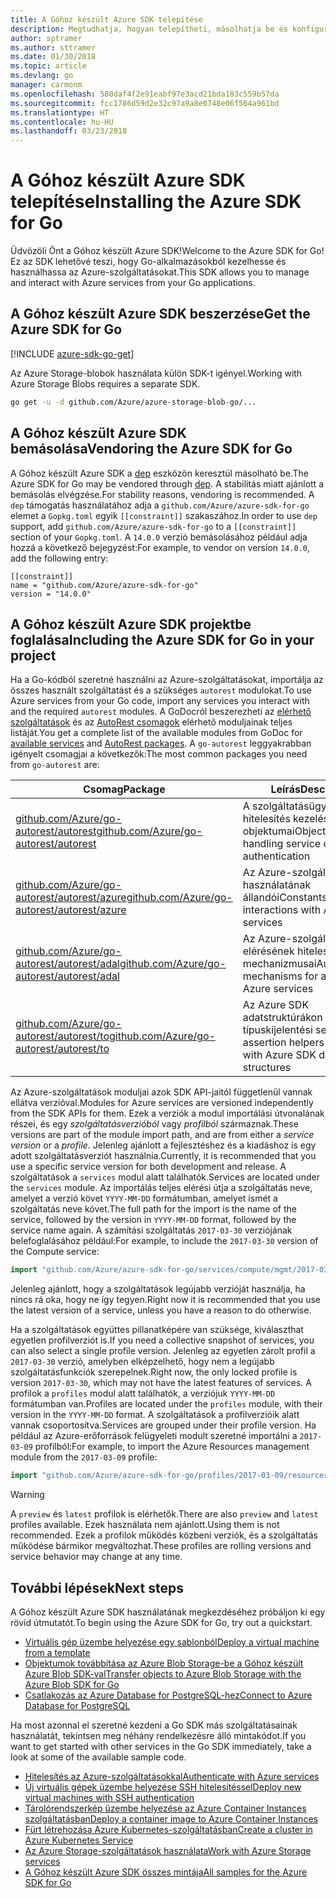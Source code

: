 ```yaml
---
title: A Góhoz készült Azure SDK telepítése
description: Megtudhatja, hogyan telepítheti, másolhatja be és konfigurálhatja a Góhoz készült Azure SDK-t.
author: sptramer
ms.author: sttramer
ms.date: 01/30/2018
ms.topic: article
ms.devlang: go
manager: carmonm
ms.openlocfilehash: 580daf4f2e91eabf97e3acd21bda183c559b57da
ms.sourcegitcommit: fcc1786d59d2e32c97a9a8e0748e06f564a961bd
ms.translationtype: HT
ms.contentlocale: hu-HU
ms.lasthandoff: 03/23/2018
---
```

# <a name="installing-the-azure-sdk-for-go"></a><span data-ttu-id="1a1d2-103">A Góhoz készült Azure SDK telepítése</span><span class="sxs-lookup"><span data-stu-id="1a1d2-103">Installing the Azure SDK for Go</span></span>

<span data-ttu-id="1a1d2-104">Üdvözöli Önt a Góhoz készült Azure SDK!</span><span class="sxs-lookup"><span data-stu-id="1a1d2-104">Welcome to the Azure SDK for Go!</span></span> <span data-ttu-id="1a1d2-105">Ez az SDK lehetővé teszi, hogy Go-alkalmazásokból kezelhesse és használhassa az Azure-szolgáltatásokat.</span><span class="sxs-lookup"><span data-stu-id="1a1d2-105">This SDK allows you to manage and interact with Azure services from your Go applications.</span></span>

## <a name="get-the-azure-sdk-for-go"></a><span data-ttu-id="1a1d2-106">A Góhoz készült Azure SDK beszerzése</span><span class="sxs-lookup"><span data-stu-id="1a1d2-106">Get the Azure SDK for Go</span></span>

[!INCLUDE [azure-sdk-go-get](includes/azure-sdk-go-get.md)]

<span data-ttu-id="1a1d2-107">Az Azure Storage-blobok használata külön SDK-t igényel.</span><span class="sxs-lookup"><span data-stu-id="1a1d2-107">Working with Azure Storage Blobs requires a separate SDK.</span></span>

```bash
go get -u -d github.com/Azure/azure-storage-blob-go/...
```

## <a name="vendoring-the-azure-sdk-for-go"></a><span data-ttu-id="1a1d2-108">A Góhoz készült Azure SDK bemásolása</span><span class="sxs-lookup"><span data-stu-id="1a1d2-108">Vendoring the Azure SDK for Go</span></span>

<span data-ttu-id="1a1d2-109">A Góhoz készült Azure SDK a [dep](https://github.com/golang/dep) eszközön keresztül másolható be.</span><span class="sxs-lookup"><span data-stu-id="1a1d2-109">The Azure SDK for Go may be vendored through [dep](https://github.com/golang/dep).</span></span> <span data-ttu-id="1a1d2-110">A stabilitás miatt ajánlott a bemásolás elvégzése.</span><span class="sxs-lookup"><span data-stu-id="1a1d2-110">For stability reasons, vendoring is recommended.</span></span> <span data-ttu-id="1a1d2-111">A `dep` támogatás használatához adja a `github.com/Azure/azure-sdk-for-go` elemet a `Gopkg.toml` egyik `[[constraint]]` szakaszához.</span><span class="sxs-lookup"><span data-stu-id="1a1d2-111">In order to use `dep` support, add `github.com/Azure/azure-sdk-for-go` to a `[[constraint]]` section of your `Gopkg.toml`.</span></span> <span data-ttu-id="1a1d2-112">A `14.0.0` verzió bemásolásához például adja hozzá a következő bejegyzést:</span><span class="sxs-lookup"><span data-stu-id="1a1d2-112">For example, to vendor on version `14.0.0`, add the following entry:</span></span>

```
[[constraint]]
name = "github.com/Azure/azure-sdk-for-go"
version = "14.0.0"
```

## <a name="including-the-azure-sdk-for-go-in-your-project"></a><span data-ttu-id="1a1d2-113">A Góhoz készült Azure SDK projektbe foglalása</span><span class="sxs-lookup"><span data-stu-id="1a1d2-113">Including the Azure SDK for Go in your project</span></span>

<span data-ttu-id="1a1d2-114">Ha a Go-kódból szeretné használni az Azure-szolgáltatásokat, importálja az összes használt szolgáltatást és a szükséges `autorest` modulokat.</span><span class="sxs-lookup"><span data-stu-id="1a1d2-114">To use Azure services from your Go code, import any services you interact with and the required `autorest` modules.</span></span>
<span data-ttu-id="1a1d2-115">A GoDocról beszerezheti az [elérhető szolgáltatások](https://godoc.org/github.com/Azure/azure-sdk-for-go) és az [AutoRest csomagok](https://godoc.org/github.com/Azure/go-autorest) elérhető moduljainak teljes listáját.</span><span class="sxs-lookup"><span data-stu-id="1a1d2-115">You get a complete list of the available modules from GoDoc for [available services](https://godoc.org/github.com/Azure/azure-sdk-for-go) and [AutoRest packages](https://godoc.org/github.com/Azure/go-autorest).</span></span> <span data-ttu-id="1a1d2-116">A `go-autorest` leggyakrabban igényelt csomagjai a következők:</span><span class="sxs-lookup"><span data-stu-id="1a1d2-116">The most common packages you need from `go-autorest` are:</span></span>

| <span data-ttu-id="1a1d2-117">Csomag</span><span class="sxs-lookup"><span data-stu-id="1a1d2-117">Package</span></span> | <span data-ttu-id="1a1d2-118">Leírás</span><span class="sxs-lookup"><span data-stu-id="1a1d2-118">Description</span></span> |
|---------|-------------|
| <span data-ttu-id="1a1d2-119">[github.com/Azure/go-autorest/autorest][autorest]</span><span class="sxs-lookup"><span data-stu-id="1a1d2-119">[github.com/Azure/go-autorest/autorest][autorest]</span></span> | <span data-ttu-id="1a1d2-120">A szolgáltatásügyfél-hitelesítés kezelésének objektumai</span><span class="sxs-lookup"><span data-stu-id="1a1d2-120">Objects for handling service client authentication</span></span> |
| <span data-ttu-id="1a1d2-121">[github.com/Azure/go-autorest/autorest/azure][autorest/azure]</span><span class="sxs-lookup"><span data-stu-id="1a1d2-121">[github.com/Azure/go-autorest/autorest/azure][autorest/azure]</span></span> | <span data-ttu-id="1a1d2-122">Az Azure-szolgáltatások használatának állandói</span><span class="sxs-lookup"><span data-stu-id="1a1d2-122">Constants for interactions with Azure services</span></span> |
| <span data-ttu-id="1a1d2-123">[github.com/Azure/go-autorest/autorest/adal][autorest/adal]</span><span class="sxs-lookup"><span data-stu-id="1a1d2-123">[github.com/Azure/go-autorest/autorest/adal][autorest/adal]</span></span> | <span data-ttu-id="1a1d2-124">Az Azure-szolgáltatások elérésének hitelesítési mechanizmusai</span><span class="sxs-lookup"><span data-stu-id="1a1d2-124">Authentication mechanisms for accessing Azure services</span></span> |
| <span data-ttu-id="1a1d2-125">[github.com/Azure/go-autorest/autorest/to][autorest/to]</span><span class="sxs-lookup"><span data-stu-id="1a1d2-125">[github.com/Azure/go-autorest/autorest/to][autorest/to]</span></span> | <span data-ttu-id="1a1d2-126">Az Azure SDK adatstruktúrákon működő típuskijelentési segítők</span><span class="sxs-lookup"><span data-stu-id="1a1d2-126">Type assertion helpers for working with Azure SDK data structures</span></span> |

[autorest]: https://godoc.org/github.com/Azure/go-autorest/autorest
[autorest/azure]: https://godoc.org/github.com/Azure/go-autorest/autorest/azure
[autorest/adal]: https://godoc.org/github.com/Azure/go-autorest/autorest/adal
[autorest/to]: https://godoc.org/github.com/Azure/go-autorest/autorest/to

<span data-ttu-id="1a1d2-127">Az Azure-szolgáltatások moduljai azok SDK API-jaitól függetlenül vannak ellátva verzióval.</span><span class="sxs-lookup"><span data-stu-id="1a1d2-127">Modules for Azure services are versioned independently from the SDK APIs for them.</span></span> <span data-ttu-id="1a1d2-128">Ezek a verziók a modul importálási útvonalának részei, és egy _szolgáltatásverzióból_ vagy _profilból_ származnak.</span><span class="sxs-lookup"><span data-stu-id="1a1d2-128">These versions are part of the module import path, and are from either a _service version_ or a _profile_.</span></span> <span data-ttu-id="1a1d2-129">Jelenleg ajánlott a fejlesztéshez és a kiadáshoz is egy adott szolgáltatásverziót használnia.</span><span class="sxs-lookup"><span data-stu-id="1a1d2-129">Currently, it is recommended that you use a specific service version for both development and release.</span></span> <span data-ttu-id="1a1d2-130">A szolgáltatások a `services` modul alatt találhatók.</span><span class="sxs-lookup"><span data-stu-id="1a1d2-130">Services are located under the `services` module.</span></span> <span data-ttu-id="1a1d2-131">Az importálás teljes elérési útja a szolgáltatás neve, amelyet a verzió követ `YYYY-MM-DD` formátumban, amelyet ismét a szolgáltatás neve követ.</span><span class="sxs-lookup"><span data-stu-id="1a1d2-131">The full path for the import is the name of the service, followed by the version in `YYYY-MM-DD` format, followed by the service name again.</span></span> <span data-ttu-id="1a1d2-132">A számítási szolgáltatás `2017-03-30` verziójának belefoglalásához például:</span><span class="sxs-lookup"><span data-stu-id="1a1d2-132">For example, to include the `2017-03-30` version of the Compute service:</span></span>

```go
import "github.com/Azure/azure-sdk-for-go/services/compute/mgmt/2017-03-30/compute"
```

<span data-ttu-id="1a1d2-133">Jelenleg ajánlott, hogy a szolgáltatások legújabb verzióját használja, ha nincs rá oka, hogy ne így tegyen.</span><span class="sxs-lookup"><span data-stu-id="1a1d2-133">Right now it is recommended that you use the latest version of a service, unless you have a reason to do otherwise.</span></span>

<span data-ttu-id="1a1d2-134">Ha a szolgáltatások együttes pillanatképére van szüksége, kiválaszthat egyetlen profilverziót is.</span><span class="sxs-lookup"><span data-stu-id="1a1d2-134">If you need a collective snapshot of services, you can also select a single profile version.</span></span> <span data-ttu-id="1a1d2-135">Jelenleg az egyetlen zárolt profil a `2017-03-30` verzió, amelyben elképzelhető, hogy nem a legújabb szolgáltatásfunkciók szerepelnek.</span><span class="sxs-lookup"><span data-stu-id="1a1d2-135">Right now, the only locked profile is version `2017-03-30`, which may not have the latest features of services.</span></span> <span data-ttu-id="1a1d2-136">A profilok a `profiles` modul alatt találhatók, a verziójuk `YYYY-MM-DD` formátumban van.</span><span class="sxs-lookup"><span data-stu-id="1a1d2-136">Profiles are located under the `profiles` module, with their version in the `YYYY-MM-DD` format.</span></span> <span data-ttu-id="1a1d2-137">A szolgáltatások a profilverzióik alatt vannak csoportosítva.</span><span class="sxs-lookup"><span data-stu-id="1a1d2-137">Services are grouped under their profile version.</span></span> <span data-ttu-id="1a1d2-138">Ha például az Azure-erőforrások felügyeleti modult szeretné importálni a `2017-03-09` profilból:</span><span class="sxs-lookup"><span data-stu-id="1a1d2-138">For example, to import the Azure Resources management module from the `2017-03-09` profile:</span></span>

```go
import "github.com/Azure/azure-sdk-for-go/profiles/2017-03-09/resources/mgmt/resources"
```

> [!WARNING]
> <span data-ttu-id="1a1d2-139">A `preview` és `latest` profilok is elérhetők.</span><span class="sxs-lookup"><span data-stu-id="1a1d2-139">There are also `preview` and `latest` profiles available.</span></span> <span data-ttu-id="1a1d2-140">Ezek használata nem ajánlott.</span><span class="sxs-lookup"><span data-stu-id="1a1d2-140">Using them is not recommended.</span></span> <span data-ttu-id="1a1d2-141">Ezek a profilok működés közbeni verziók, és a szolgáltatás működése bármikor megváltozhat.</span><span class="sxs-lookup"><span data-stu-id="1a1d2-141">These profiles are rolling versions and service behavior may change at any time.</span></span>

## <a name="next-steps"></a><span data-ttu-id="1a1d2-142">További lépések</span><span class="sxs-lookup"><span data-stu-id="1a1d2-142">Next steps</span></span>

<span data-ttu-id="1a1d2-143">A Góhoz készült Azure SDK használatának megkezdéséhez próbáljon ki egy rövid útmutatót.</span><span class="sxs-lookup"><span data-stu-id="1a1d2-143">To begin using the Azure SDK for Go, try out a quickstart.</span></span>

* [<span data-ttu-id="1a1d2-144">Virtuális gép üzembe helyezése egy sablonból</span><span class="sxs-lookup"><span data-stu-id="1a1d2-144">Deploy a virtual machine from a template</span></span>](azure-sdk-go-qs-vm.md)
* [<span data-ttu-id="1a1d2-145">Objektumok továbbítása az Azure Blob Storage-be a Góhoz készült Azure Blob SDK-val</span><span class="sxs-lookup"><span data-stu-id="1a1d2-145">Transfer objects to Azure Blob Storage with the Azure Blob SDK for Go</span></span>](/azure/storage/blobs/storage-quickstart-blobs-go?toc=%2fgo%2fazure%2ftoc.json)
* [<span data-ttu-id="1a1d2-146">Csatlakozás az Azure Database for PostgreSQL-hez</span><span class="sxs-lookup"><span data-stu-id="1a1d2-146">Connect to Azure Database for PostgreSQL</span></span>](/azure/postgresql/connect-go?toc=%2fgo%2fazure%2ftoc.json)

<span data-ttu-id="1a1d2-147">Ha most azonnal el szeretné kezdeni a Go SDK más szolgáltatásainak használatát, tekintsen meg néhány rendelkezésre álló mintakódot.</span><span class="sxs-lookup"><span data-stu-id="1a1d2-147">If you want to get started with other services in the Go SDK immediately, take a look at some of the available sample code.</span></span>

* [<span data-ttu-id="1a1d2-148">Hitelesítés az Azure-szolgáltatásokkal</span><span class="sxs-lookup"><span data-stu-id="1a1d2-148">Authenticate with Azure services</span></span>](https://github.com/Azure-Samples/azure-sdk-for-go-samples/tree/master/iam)
* [<span data-ttu-id="1a1d2-149">Új virtuális gépek üzembe helyezése SSH hitelesítéssel</span><span class="sxs-lookup"><span data-stu-id="1a1d2-149">Deploy new virtual machines with SSH authentication</span></span>](https://github.com/Azure-Samples/azure-sdk-for-go-samples/tree/master/compute)
* [<span data-ttu-id="1a1d2-150">Tárolórendszerkép üzembe helyezése az Azure Container Instances szolgáltatásban</span><span class="sxs-lookup"><span data-stu-id="1a1d2-150">Deploy a container image to Azure Container Instances</span></span>](https://github.com/Azure-Samples/azure-sdk-for-go-samples/tree/master/containerinstance)
* [<span data-ttu-id="1a1d2-151">Fürt létrehozása Azure Kubernetes-szolgáltatásban</span><span class="sxs-lookup"><span data-stu-id="1a1d2-151">Create a cluster in Azure Kubernetes Service</span></span>](https://github.com/Azure-Samples/azure-sdk-for-go-samples/tree/master/containerservice)
* [<span data-ttu-id="1a1d2-152">Az Azure Storage-szolgáltatások használata</span><span class="sxs-lookup"><span data-stu-id="1a1d2-152">Work with Azure Storage services</span></span>](https://github.com/Azure-Samples/azure-sdk-for-go-samples/tree/master/storage)
* [<span data-ttu-id="1a1d2-153">A Góhoz készült Azure SDK összes mintája</span><span class="sxs-lookup"><span data-stu-id="1a1d2-153">All samples for the Azure SDK for Go</span></span>](https://github.com/azure-samples/azure-sdk-for-go-samples)
